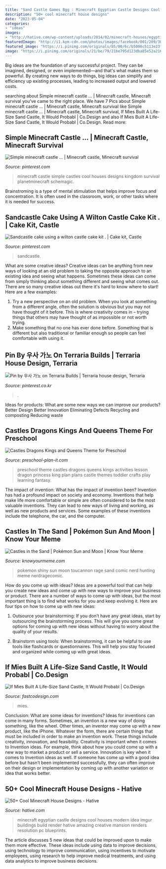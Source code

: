 ```yaml
---
title: "Sand Castle Games Bgg : Minecraft Egyptian Castle Designs Cool Houses Modern Idea Imgur Buildings Build Render Hative Amazing Creative Mansion Renders Resolution Pc Blueprints"
description: "50+ cool minecraft house designs"
date: "2023-05-04"
categories:
- "ideas"
images:
- "http://hative.com/wp-content/uploads/2014/02/minecraft-houses/egyptian-castle-design-34.jpg"
featuredImage: "http://i1.kym-cdn.com/photos/images/facebook/001/209/307/48a.jpg"
featured_image: "https://i.pinimg.com/originals/b5/00/6c/b5006c5113e23fb79a5982c309be4d7b.jpg"
image: "https://i.pinimg.com/originals/21/be/79/21be795d123dba85e52a216e8cc159dc.jpg"
---
```



Big ideas are the foundation of any successful project. They can be imagined, designed, or even implemented—and that's what makes them so powerful. By creating new ways to do things, big ideas can simplify and efficiency up existing processes, leading to increased output and lowered costs.

	

		
searching about Simple minecraft castle … | Minecraft castle, Minecraft survival you've came to the right place. We have 7 Pics about Simple minecraft castle … | Minecraft castle, Minecraft survival like Simple minecraft castle … | Minecraft castle, Minecraft survival, If Mies Built A Life-Size Sand Castle, It Would Probabl | Co.Design and also If Mies Built A Life-Size Sand Castle, It Would Probabl | Co.Design. Read more:
		
    
## Simple Minecraft Castle … | Minecraft Castle, Minecraft Survival

<img loading=lazy src="https://i.pinimg.com/originals/21/be/79/21be795d123dba85e52a216e8cc159dc.jpg" onerror="this.onerror=null;this.src='https://tse4.mm.bing.net/th?id=OIP.qNpg6wN2eJGJYhZB7C8T5QHaEl&amp;pid=15.1';" alt="Simple minecraft castle … | Minecraft castle, Minecraft survival">

_Source: pinterest.com_

>minecraft castle simple castles cool houses designs kingdom survival planetminecraft schemagic. 

	

Brainstroming is a type of mental stimulation that helps improve focus and concentration. It is often used in the classroom, work, or other tasks where it is needed for success.

    
## Sandcastle Cake Using A Wilton Castle Cake Kit . | Cake Kit, Castle

<img loading=lazy src="https://i.pinimg.com/originals/b5/00/6c/b5006c5113e23fb79a5982c309be4d7b.jpg" onerror="this.onerror=null;this.src='https://tse4.mm.bing.net/th?id=OIP.rzn6ryzbEMaxqT7y9ML_qgHaNK&amp;pid=15.1';" alt="Sandcastle cake using a wilton castle cake kit . | Cake kit, Castle">

_Source: pinterest.com_

>sandcastle. 

	

What are some creative ideas?
Creative ideas can be anything from new ways of looking at an old problem to taking the opposite approach to an existing idea and seeing what happens. Sometimes these ideas can come from simply thinking about something different and seeing what comes out. There are so many creative ideas out there it's hard to know where to start! Here are a few examples: 
1. Try a new perspective on an old problem. When you look at something from a different angle, often the solution is obvious but you may not have thought of it before. This is where creativity comes in – trying things that others may have thought of as impossible or not worth trying. 
2. Make something that no one has ever done before. Something that is different but also traditional or familiar enough so people can feel comfortable with using it.

    
## Pin By 우사 가노 On Terraria Builds | Terraria House Design, Terraria

<img loading=lazy src="https://i.pinimg.com/originals/cf/79/bd/cf79bdc884b674bddd16b809b651b4ef.jpg" onerror="this.onerror=null;this.src='https://tse2.mm.bing.net/th?id=OIP.qESYyad9k7i1y6p0DfMAPAHaHO&amp;pid=15.1';" alt="Pin by 우사 가노 on Terraria Builds | Terraria house design, Terraria">

_Source: pinterest.co.kr_

>. 

	

Ideas for products: What are some new ways we can improve our products?
Better Design
Better Innovation
Eliminating Defects
Recycling and composting
Reducing waste

    
## Castles Dragons Kings And Queens Theme For Preschool

<img loading=lazy src="https://www.preschool-plan-it.com/images/475xNxcastledragons-theme.png.pagespeed.ic.pIjTfA2Vsd.jpg" onerror="this.onerror=null;this.src='https://tse2.mm.bing.net/th?id=OIP.duhWM-BQ2bShTWOZw0cclQHaLG&amp;pid=15.1';" alt="Castles Dragons Kings and Queens Theme for Preschool">

_Source: preschool-plan-it.com_

>preschool theme castles dragons queens kings activities lesson dragon princess king plan plans castle themes toddler crafts play learning fantasy. 

	

The impact of invention: What has the impact of invention been?
Invention has had a profound impact on society and economy. Inventions that help make life more comfortable or simple are often considered to be the most valuable inventions. They can lead to new ways of living and working, as well as new products and services. Some examples of these inventions include the telephone, the car, and the computer.

    
## Castles In The Sand | Pokémon Sun And Moon | Know Your Meme

<img loading=lazy src="http://i1.kym-cdn.com/photos/images/facebook/001/209/307/48a.jpg" onerror="this.onerror=null;this.src='https://tse4.mm.bing.net/th?id=OIP.wRG8O0pepHrVIACnLcgnZAHaDL&amp;pid=15.1';" alt="Castles in the Sand | Pokémon Sun and Moon | Know Your Meme">

_Source: knowyourmeme.com_

>pokemon shiny sun moon toucannon rage sand comic nerd hunting meme nerdragecomic. 

	

How do you come up with ideas?
Ideas are a powerful tool that can help you create new ideas and come up with new ways to improve your business or product. There are a number of ways to come up with ideas, but the most important thing is to find what works for you and keep evolving it. Here are four tips on how to come up with new ideas:
1. Outsource your brainstorming: If you don’t have any great ideas, start by outsourcing the brainstorming process. This will give you some great options for coming up with new ideas without having to worry about the quality of your results.

2. Brainstorm using tools: When brainstorming, it can be helpful to use tools like flashcards or questionnaires. This will help you stay focused and organized while coming up with great ideas.


    
## If Mies Built A Life-Size Sand Castle, It Would Probabl | Co.Design

<img loading=lazy src="https://assets.fastcompany.com/image/upload/w_1280,f_auto,q_auto,fl_lossy/fc/3052895-poster-p-1-if-mies-built-a-life-size-sand-castle-it-would-probably-look-like-this.jpg" onerror="this.onerror=null;this.src='https://tse1.mm.bing.net/th?id=OIP.hjHUhJb8VA1KpJAsJKlt3AHaEK&amp;pid=15.1';" alt="If Mies Built A Life-Size Sand Castle, It Would Probabl | Co.Design">

_Source: fastcodesign.com_

>mies. 

	

Conclusion: What are some ideas for inventions?
Ideas for inventions can come in many forms. Sometimes, an invention is a new way of doing something, like the wheel. Other times, an inventor may come up with a new product, like the iPhone. Whatever the form, there are certain things that must be included in order to make an invention work. These things include creativity, innovation, and feasibility. 
Creativity is important when it comes to Invention ideas. For example, think about how you could come up with a new way to market a product or sell a service. Innovation is key when it comes to Invention ideas as well. If someone has come up with a good idea before but hasn’t been implemented successfully, they can often improve on their design or implementation by coming up with another variation or idea that works better.

    
## 50+ Cool Minecraft House Designs - Hative

<img loading=lazy src="http://hative.com/wp-content/uploads/2014/02/minecraft-houses/egyptian-castle-design-34.jpg" onerror="this.onerror=null;this.src='https://tse1.mm.bing.net/th?id=OIP.hpV9GswIvDJ3bDx-U4MRRwHaF7&amp;pid=15.1';" alt="50+ Cool Minecraft House Designs - Hative">

_Source: hative.com_

>minecraft egyptian castle designs cool houses modern idea imgur buildings build render hative amazing creative mansion renders resolution pc blueprints. 

	

The article discusses 5 new ideas that could be improved upon to make them more effective. These ideas include using data to improve decisions, using technology to improve communication, using incentives to motivate employees, using research to help improve medical treatments, and using data analytics to improve business decisions.

